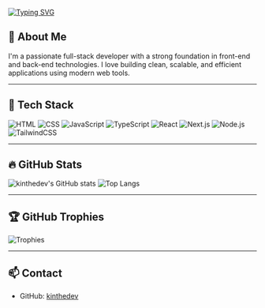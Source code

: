 [![Typing SVG](https://readme-typing-svg.herokuapp.com?font=Fira+Code&weight=600&size=30&duration=1000&pause=4000&color=6EF7F1&background=FFE2E200&center=true&vCenter=true&random=true&width=435&lines=%F0%9F%91%8B+Hi+there%2C+I'm+Kin+%F0%9F%A4%97)](https://git.io/typing-svg)
## 🧠 About Me

I'm a passionate full-stack developer with a strong foundation in front-end and back-end technologies. I love building clean, scalable, and efficient applications using modern web tools.

---

## 🚀 Tech Stack

![HTML](https://img.shields.io/badge/-HTML-E34F26?style=for-the-badge&logo=html5&logoColor=white)
![CSS](https://img.shields.io/badge/-CSS-1572B6?style=for-the-badge&logo=css3&logoColor=white)
![JavaScript](https://img.shields.io/badge/-JavaScript-F7DF1E?style=for-the-badge&logo=javascript&logoColor=black)
![TypeScript](https://img.shields.io/badge/-TypeScript-3178C6?style=for-the-badge&logo=typescript&logoColor=white)
![React](https://img.shields.io/badge/-React-61DAFB?style=for-the-badge&logo=react&logoColor=black)
![Next.js](https://img.shields.io/badge/-Next.js-000000?style=for-the-badge&logo=next.js&logoColor=white)
![Node.js](https://img.shields.io/badge/-Node.js-339933?style=for-the-badge&logo=node.js&logoColor=white)
![TailwindCSS](https://img.shields.io/badge/-TailwindCSS-38B2AC?style=for-the-badge&logo=tailwind-css&logoColor=white)

---

## 🔥 GitHub Stats

![kinthedev's GitHub stats](https://github-readme-stats.vercel.app/api?username=kinthedev&show_icons=true&theme=tokyonight)
![Top Langs](https://github-readme-stats.vercel.app/api/top-langs/?username=kinthedev&layout=compact&theme=tokyonight)

---

## 🏆 GitHub Trophies

![Trophies](https://github-profile-trophy.vercel.app/?username=kinthedev&theme=radical)

---

## 📫 Contact

- GitHub: [kinthedev](https://github.com/kinthedev)
